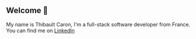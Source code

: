 ## Welcome 👋
<!--
**thibault-caron/thibault-caron** is a ✨ _special_ ✨ repository because its `README.md` (this file) appears on your GitHub profile.
-->

My name is Thibault Caron, I'm a full-stack software developer from France.  
You can find me on [LinkedIn](https://www.linkedin.com/in/thibault-caron-b848b668/)

